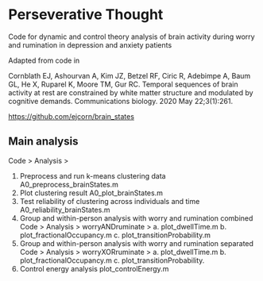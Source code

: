 # Perseverative Thought
Code for dynamic and control theory analysis of brain activity during worry and rumination in depression and anxiety patients

Adapted from code in 

Cornblath EJ, Ashourvan A, Kim JZ, Betzel RF, Ciric R, Adebimpe A, Baum GL, He X, Ruparel K, Moore TM, Gur RC. Temporal sequences of brain activity at rest are constrained by white matter structure and modulated by cognitive demands. Communications biology. 2020 May 22;3(1):261.

https://github.com/ejcorn/brain_states

## Main analysis

Code > Analysis > 

1. Preprocess and run k-means clustering data A0_preprocess_brainStates.m
2. Plot clustering result A0_plot_brainStates.m
3. Test reliability of clustering across individuals and time A0_reliability_brainStates.m
4. Group and within-person analysis with worry and rumination combined Code > Analysis > worryANDruminate > 
    a. plot_dwellTime.m
    b. plot_fractionalOccupancy.m
    c. plot_transitionProbability.m
5. Group and within-person analysis with worry and rumination separated Code > Analysis > worryXORruminate >
    a. plot_dwellTime.m
    b. plot_fractionalOccupancy.m
    c. plot_transitionProbability.
6. Control energy analysis plot_controlEnergy.m